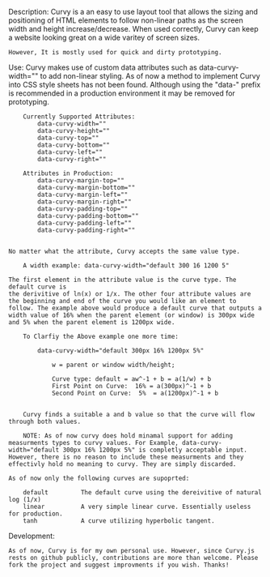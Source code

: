 

Description: 
    Curvy is a an easy to use layout tool that allows the sizing and positioning of HTML elements to follow non-linear paths as the screen width and height increase/decrease. When used correctly, Curvy can keep a website looking great on a wide varitey of screen sizes. 
    
    However, It is mostly used for quick and dirty prototyping. 
    
Use: 
    Curvy makes use of custom data attributes such as data-curvy-width="" to add non-linear styling. As of now a method to implement Curvy into CSS style sheets has not been found. Although using the "data-" prefix is recommended in a production environment it may be removed for prototyping.
    
    
        Currently Supported Attributes:
            data-curvy-width=""
            data-curvy-height=""
            data-curvy-top=""
            data-curvy-bottom=""
            data-curvy-left=""
            data-curvy-right=""
    
        Attributes in Production:
            data-curvy-margin-top=""
            data-curvy-margin-bottom=""
            data-curvy-margin-left=""
            data-curvy-margin-right=""
            data-curvy-padding-top=""
            data-curvy-padding-bottom=""
            data-curvy-padding-left=""
            data-curvy-padding-right=""
    
    
    No matter what the attribute, Curvy accepts the same value type.
    
        A width example: data-curvy-width="default 300 16 1200 5" 
    
    The first element in the attribute value is the curve type. The default curve is
    the derivitive of ln(x) or 1/x. The other four attribute values are the beginning and end of the curve you would like an element to follow. The example above would produce a default curve that outputs a width value of 16% when the parent element (or window) is 300px wide and 5% when the parent element is 1200px wide. 
    
        To Clarfiy the Above example one more time:
        
            data-curvy-width="default 300px 16% 1200px 5%"
            
                w = parent or window width/height;
            
                Curve type: default = aw^-1 + b = a(1/w) + b
                First Point on Curve:  16% = a(300px)^-1 + b
                Second Point on Curve:  5%  = a(1200px)^-1 + b
    
        
        Curvy finds a suitable a and b value so that the curve will flow through both values.
        
        NOTE: As of now curvy does hold minamal support for adding measurments types to curvy values. For Example, data-curvy-width="default 300px 16% 1200px 5%" is completly acceptable input. However, there is no reason to include these measurments and they effectivly hold no meaning to curvy. They are simply discarded.  
    
    As of now only the following curves are supoprted: 
        
        default         The default curve using the dereivitive of natural log (1/x)
        linear          A very simple linear curve. Essentially useless for production.
        tanh            A curve utilizing hyperbolic tangent. 
        
        
Development: 

    As of now, Curvy is for my own personal use. However, since Curvy.js rests on github publicly, contributions are more than welcome. Please fork the project and suggest improvments if you wish. Thanks! 
    
    
    
